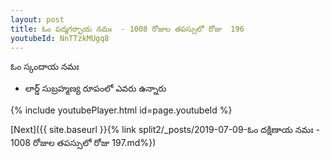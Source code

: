 ```yaml
---
layout: post
title: ఓం పద్మగర్భాయ నమః  - 1008 రోజుల తపస్సులో రోజు  196
youtubeId: NnTTzkMUgq8
---
```

 
 
 ఓం స్కందాయ నమః  
 
 -  లార్డ్ సుబ్రహ్మణ్య రూపంలో ఎవరు ఉన్నారు 
 
  
 
  
 
 
 
 
 
 


{% include youtubePlayer.html id=page.youtubeId %}
 
[Next]({{ site.baseurl }}{% link  split2/_posts/2019-07-09-ఓం దక్షిణాయ నమః  - 1008 రోజుల తపస్సులో రోజు  197.md%})
 
